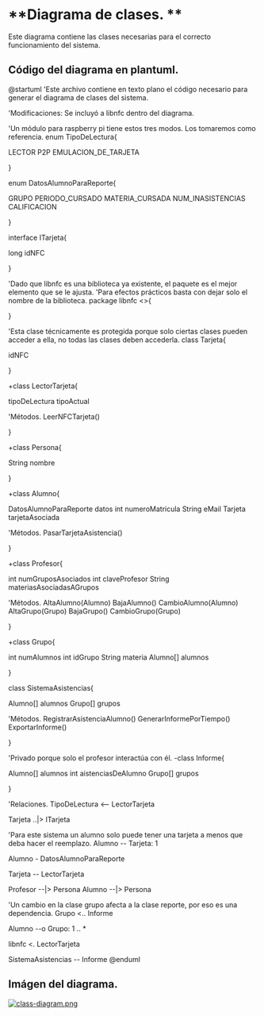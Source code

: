 
# **Diagrama de clases. **

Este diagrama contiene las clases necesarias para el correcto funcionamiento del sistema.

## Código del diagrama en plantuml.
@startuml
'Este archivo contiene en texto plano el código necesario para generar el diagrama de clases del sistema.


'Modificaciones: Se incluyó a libnfc dentro del diagrama.

'Un módulo para raspberry pi tiene estos tres modos. Los tomaremos como referencia.
enum TipoDeLectura{

LECTOR
P2P
EMULACION_DE_TARJETA

}

enum DatosAlumnoParaReporte{

GRUPO
PERIODO_CURSADO
MATERIA_CURSADA
NUM_INASISTENCIAS
CALIFICACION

}

interface ITarjeta{

long idNFC

}

'Dado que libnfc es una biblioteca ya existente, el paquete es el mejor elemento que se le ajusta.
'Para efectos prácticos basta con dejar solo el nombre de la biblioteca.
package libnfc <<folder>>{


}

'Esta clase técnicamente es protegida porque solo ciertas clases pueden acceder a ella, no todas las clases deben accederla.
class Tarjeta{ 

idNFC

}

+class LectorTarjeta{

tipoDeLectura tipoActual

'Métodos.
LeerNFCTarjeta()

}

+class Persona{

String nombre

}

+class Alumno{

DatosAlumnoParaReporte datos
int numeroMatricula
String eMail
Tarjeta tarjetaAsociada

'Métodos.
PasarTarjetaAsistencia()

} 

+class Profesor{

int numGruposAsociados
int claveProfesor
String materiasAsociadasAGrupos

'Métodos.
AltaAlumno(Alumno)
BajaAlumno()
CambioAlumno(Alumno)
AltaGrupo(Grupo)
BajaGrupo()
CambioGrupo(Grupo)

}

+class Grupo{

int numAlumnos
int idGrupo
String materia
Alumno[] alumnos

}

class SistemaAsistencias{

Alumno[] alumnos
Grupo[] grupos

'Métodos.
RegistrarAsistenciaAlumno()
GenerarInformePorTiempo()
ExportarInforme()

}

'Privado porque solo el profesor interactúa con él.
-class Informe{

Alumno[] alumnos
int aistenciasDeAlumno
Grupo[] grupos

}

'Relaciones.
TipoDeLectura <-- LectorTarjeta

Tarjeta ..|> ITarjeta


'Para este sistema un alumno solo puede tener una tarjeta a menos que deba hacer el reemplazo.
Alumno -- Tarjeta: 1

Alumno - DatosAlumnoParaReporte

Tarjeta -- LectorTarjeta

Profesor --|> Persona
Alumno --|> Persona

'Un cambio en la clase grupo afecta a la clase reporte, por eso es una dependencia.
Grupo <.. Informe

Alumno --o Grupo: 1 .. *

libnfc <. LectorTarjeta

SistemaAsistencias -- Informe
@enduml

## Imágen del diagrama.
[![class-diagram.png](https://i.postimg.cc/jj20fLBp/class-diagram.png)](https://postimg.cc/TKz4MYd0)
